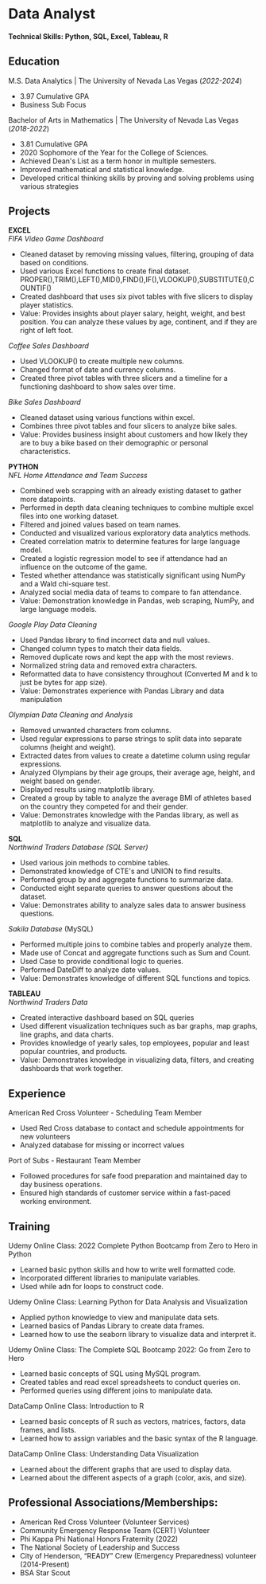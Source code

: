 # Data Analyst

#### Technical Skills: Python, SQL, Excel, Tableau, R

## Education
M.S. Data Analytics | The University of Nevada Las Vegas (_2022-2024_)
- 3.97 Cumulative GPA<br/> 
- Business Sub Focus

Bachelor of Arts in Mathematics | The University of Nevada Las Vegas (_2018-2022_)
- 3.81 Cumulative GPA<br/> 
- 2020 Sophomore of the Year for the College of Sciences.
- Achieved Dean's List as a term honor in multiple semesters.
- Improved mathematical and statistical knowledge.
- Developed critical thinking skills by proving and solving problems using various strategies

## Projects
**EXCEL**
<br/>*FIFA Video Game Dashboard* 
- Cleaned dataset by removing missing values, filtering, grouping of data based on conditions.
- Used various Excel functions to create final dataset.
  PROPER(),TRIM(),LEFT(),MID(),FIND(),IF(),VLOOKUP(),SUBSTITUTE(),COUNTIF()
- Created dashboard that uses six pivot tables with five slicers to display player statistics.
- Value: Provides insights about player salary, height, weight, and best position. You can analyze these values by age, continent, and if they are right of left foot.

*Coffee Sales Dashboard* 
- Used VLOOKUP() to create multiple new columns.
- Changed format of date and currency columns.
- Created three pivot tables with three slicers and a timeline for a functioning dashboard to show sales over time.

*Bike Sales Dashboard* 
- Cleaned dataset using various functions within excel.
- Combines three pivot tables and four slicers to analyze bike sales.
- Value: Provides business insight about customers and how likely they are to buy a bike based on their demographic or personal characteristics.

**PYTHON**
<br/>*NFL Home Attendance and Team Success*
- Combined web scrapping with an already existing dataset to gather more datapoints.
- Performed in depth data cleaning techniques to combine multiple excel files into one working dataset.
- Filtered and joined values based on team names.
- Conducted and visualized various exploratory data analytics methods.
- Created correlation matrix to determine features for large language model.
- Created a logistic regression model to see if attendance had an influence on the outcome of the game.
- Tested whether attendance was statistically significant using NumPy and a Wald chi-square test.
- Analyzed social media data of teams to compare to fan attendance.
- Value: Demonstration knowledge in Pandas, web scraping, NumPy, and large language models.

*Google Play Data Cleaning* 
- Used Pandas library to find incorrect data and null values.
- Changed column types to match their data fields.
- Removed duplicate rows and kept the app with the most reviews.
- Normalized string data and removed extra characters.
- Reformatted data to have consistency  throughout (Converted M and k to just be bytes for app size).
- Value: Demonstrates experience with Pandas Library and data manipulation<br/> 

*Olympian Data Cleaning and Analysis* 
- Removed unwanted characters from columns.
- Used regular expressions to parse strings to split data into separate columns (height and weight).
- Extracted dates from values to create a datetime column using regular expressions.
- Analyzed Olympians by their age groups, their average age, height, and weight based on gender.
- Displayed results using matplotlib library.
- Created a group by table to analyze the average BMI of athletes based on the country they competed for and their gender. 
- Value: Demonstrates knowledge with the Pandas library, as well as matplotlib to analyze and visualize data.

**SQL**
<br/>*Northwind Traders Database (SQL Server)* 
- Used various join methods to combine tables.
- Demonstrated knowledge of CTE's and UNION to find results.
- Performed group by and aggregate functions to summarize data.
- Conducted eight separate queries to answer questions about the dataset. 
- Value: Demonstrates ability to analyze sales data to answer business questions.

*Sakila Database*  (MySQL)
- Performed multiple joins to combine tables and properly analyze them.
- Made use of Concat and aggregate functions such as Sum and Count.
- Used Case to provide conditional logic to queries.
- Performed DateDiff to analyze date values.
- Value: Demonstrates knowledge of different SQL functions and topics.

**TABLEAU**
<br/>*Northwind Traders Data* 
- Created interactive dashboard based on SQL queries
- Used different visualization techniques such as bar graphs, map graphs, line graphs, and data charts.
- Provides knowledge of yearly sales, top employees, popular and least popular countries, and products.
- Value: Demonstrates knowledge in visualizing data, filters, and creating dashboards that work together.

## Experience
American Red Cross Volunteer - Scheduling Team Member
- Used Red Cross database to contact and schedule appointments for new volunteers
- Analyzed database for missing or incorrect values
 
Port of Subs - Restaurant Team Member
- Followed procedures for safe food preparation and maintained day to day business operations.
- Ensured high standards of customer service within a fast-paced working environment.

## Training
Udemy Online Class: 2022 Complete Python Bootcamp from Zero to Hero in Python
- Learned basic python skills and how to write well formatted code.
- Incorporated different libraries to manipulate variables.
- Used while adn for loops to construct code.

Udemy Online Class: Learning Python for Data Analysis and Visualization
- Applied python knowledge to view and manipulate data sets.
- Learned basics of Pandas Library to create data frames.
- Learned how to use the seaborn library to visualize data and interpret it.

Udemy Online Class: The Complete SQL Bootcamp 2022: Go from Zero to Hero
- Learned basic concepts of SQL using MySQL program.
- Created tables and read excel spreadsheets to conduct queries on.
- Performed queries using different joins to manipulate data.

DataCamp Online Class: Introduction to R
- Learned basic concepts of R such as vectors, matrices, factors, data frames, and lists.
- Learned how to assign variables and the basic syntax of the R language.

DataCamp Online Class: Understanding Data Visualization
- Learned about the different graphs that are used to display data.
- Learned about the different aspects of a graph (color, axis, and size).

## Professional Associations/Memberships:
- American Red Cross Volunteer (Volunteer Services)
- Community Emergency Response Team (CERT) Volunteer 
- Phi Kappa Phi National Honors Fraternity (2022)
- The National Society of Leadership and Success 
- City of Henderson, “READY” Crew (Emergency Preparedness) volunteer (2014-Present)
- BSA Star Scout

